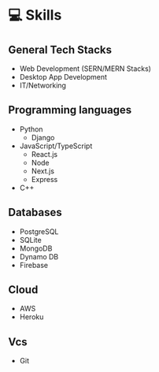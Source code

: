 # 💻 Skills

## General Tech Stacks
- Web Development (SERN/MERN Stacks)
- Desktop App Development
- IT/Networking

## Programming languages
- Python
  - Django
- JavaScript/TypeScript
  - React.js
  - Node
  - Next.js
  - Express
- C++

## Databases
- PostgreSQL
- SQLite
- MongoDB
- Dynamo DB
- Firebase

## Cloud
- AWS
- Heroku

## Vcs
- Git